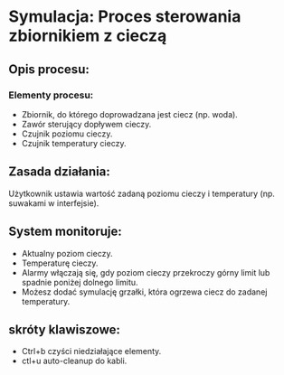 # Symulacja: Proces sterowania zbiornikiem z cieczą
## Opis procesu:
### Elementy procesu:  
- Zbiornik, do którego doprowadzana jest ciecz (np. woda).  
- Zawór sterujący dopływem cieczy.  
- Czujnik poziomu cieczy.  
- Czujnik temperatury cieczy.  

## Zasada działania:  
Użytkownik ustawia wartość zadaną poziomu cieczy i temperatury (np. suwakami w interfejsie).

## System monitoruje:
- Aktualny poziom cieczy.  
- Temperaturę cieczy.  
- Alarmy włączają się, gdy poziom cieczy przekroczy górny limit lub spadnie poniżej dolnego limitu.  
- Możesz dodać symulację grzałki, która ogrzewa ciecz do zadanej temperatury.  


## skróty klawiszowe:
- Ctrl+b czyści niedziałające elementy.
- ctl+u  auto-cleanup do kabli.
